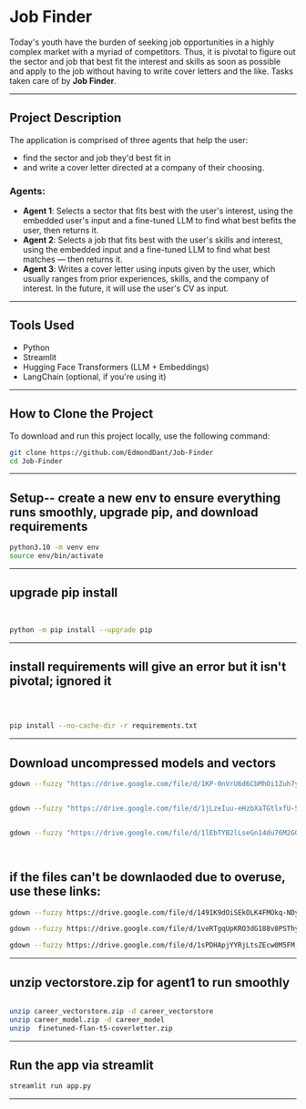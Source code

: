 # Job Finder

Today's youth have the burden of seeking job opportunities in a highly complex market with a myriad of competitors. Thus, it is pivotal to figure out the sector and job that best fit the interest and skills as soon as possible and apply to the job without having to write cover letters and the like. Tasks taken care of by **Job Finder**.

---

## Project Description

The application is comprised of three agents that help the user:

- find the sector and job they'd best fit in
- and write a cover letter directed at a company of their choosing.

### Agents:

- **Agent 1**: Selects a sector that fits best with the user's interest, using the embedded user's input and a fine-tuned LLM to find what best befits the user, then returns it.
- **Agent 2**: Selects a job that fits best with the user's skills and interest, using the embedded input and a fine-tuned LLM to find what best matches — then returns it.
- **Agent 3**: Writes a cover letter using inputs given by the user, which usually ranges from prior experiences, skills, and the company of interest. In the future, it will use the user's CV as input.

---

## Tools Used

- Python
- Streamlit
- Hugging Face Transformers (LLM + Embeddings)
- LangChain (optional, if you're using it)




---

## How to Clone the Project

To download and run this project locally, use the following command:

```bash
git clone https://github.com/EdmondDant/Job-Finder
cd Job-Finder 
```

---





## Setup-- create a new env to ensure everything runs smoothly, upgrade pip, and download requirements

```bash
python3.10 -m venv env
source env/bin/activate
```




---
## upgrade pip install
```bash 


python -m pip install --upgrade pip

```
---
## install requirements will give an error but it isn't pivotal; ignored it
```bash 



pip install --no-cache-dir -r requirements.txt

```
---

##  Download  uncompressed models and vectors   

```bash
gdown --fuzzy "https://drive.google.com/file/d/1KP-0nVrU6d6CbMhOi1Zuh7y6487WtW2b/view?usp=drive_link"


gdown --fuzzy "https://drive.google.com/file/d/1jLzeIuu-eHzbXaTGtlxfU-SheDMO76Af/view?usp=drive_link"


gdown --fuzzy "https://drive.google.com/file/d/1lEbTYB2lLseGn14du76M2GGFqNpIbVu9/view?usp=drive_link"




```
## if the files can't be downlaoded due to overuse, use these links:

```bash
gdown --fuzzy https://drive.google.com/file/d/1491K9dOiSEkOLK4FMOkq-NDyy9DWdld8/view?usp=sharing

gdown --fuzzy https://drive.google.com/file/d/1veRTgqUpKRO3dG188v8PSThyUdbBF9aH/view?usp=sharing

gdown --fuzzy https://drive.google.com/file/d/1sPDHApjYYRjLtsZEcw0M5FM_JO2_CPSn/view?usp=sharing


```
---
## unzip vectorstore.zip for agent1 to run smoothly
```bash

unzip career_vectorstore.zip -d career_vectorstore
unzip career_model.zip -d career_model
unzip  finetuned-flan-t5-coverletter.zip 

```


---



## Run the app via streamlit
```bash
streamlit run app.py

```

---